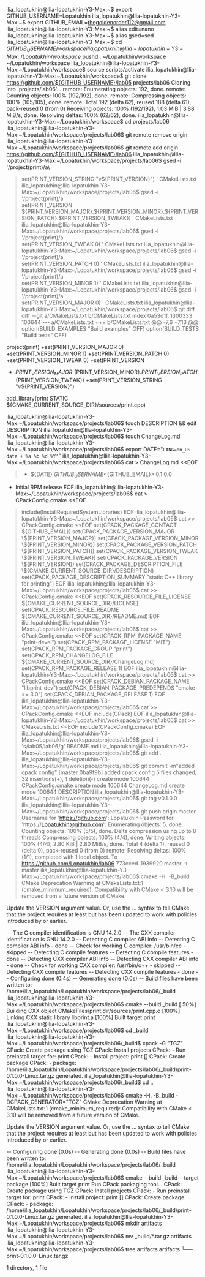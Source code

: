 ilia_lopatukhin@Ilia-lopatukhin-Y3-Max:~$ export GITHUB_USERNAME=Lopatukhin
ilia_lopatukhin@Ilia-lopatukhin-Y3-Max:~$ export GITHUB_EMAIL=thegoldenorder112@gmail.com
ilia_lopatukhin@Ilia-lopatukhin-Y3-Max:~$ alias edit=nano
ilia_lopatukhin@Ilia-lopatukhin-Y3-Max:~$ alias gsed=sed
ilia_lopatukhin@Ilia-lopatukhin-Y3-Max:~$ cd ${GITHUB_USERNAME}/workspace
ilia_lopatukhin@Ilia-lopatukhin-Y3-Max:~/Lopatukhin/workspace$ pushd .
~/Lopatukhin/workspace ~/Lopatukhin/workspace
ilia_lopatukhin@Ilia-lopatukhin-Y3-Max:~/Lopatukhin/workspace$ source scripts/activate
ilia_lopatukhin@Ilia-lopatukhin-Y3-Max:~/Lopatukhin/workspace$ git clone https://github.com/${GITHUB_USERNAME}/lab05 projects/lab06
Cloning into 'projects/lab06'...
remote: Enumerating objects: 192, done.
remote: Counting objects: 100% (192/192), done.
remote: Compressing objects: 100% (105/105), done.
remote: Total 192 (delta 62), reused 188 (delta 61), pack-reused 0 (from 0)
Receiving objects: 100% (192/192), 1.03 MiB | 3.88 MiB/s, done.
Resolving deltas: 100% (62/62), done.
ilia_lopatukhin@Ilia-lopatukhin-Y3-Max:~/Lopatukhin/workspace$ cd projects/lab06
ilia_lopatukhin@Ilia-lopatukhin-Y3-Max:~/Lopatukhin/workspace/projects/lab06$ git remote remove origin
ilia_lopatukhin@Ilia-lopatukhin-Y3-Max:~/Lopatukhin/workspace/projects/lab06$ git remote add origin https://github.com/${GITHUB_USERNAME}/lab06
ilia_lopatukhin@Ilia-lopatukhin-Y3-Max:~/Lopatukhin/workspace/projects/lab06$ gsed -i '/project(print)/a\
> set(PRINT_VERSION_STRING "v\${PRINT_VERSION}")
> ' CMakeLists.txt
ilia_lopatukhin@Ilia-lopatukhin-Y3-Max:~/Lopatukhin/workspace/projects/lab06$ gsed -i '/project(print)/a\
> set(PRINT_VERSION\
>   \${PRINT_VERSION_MAJOR}.\${PRINT_VERSION_MINOR}.\${PRINT_VERSION_PATCH}.\${PRINT_VERSION_TWEAK})
> ' CMakeLists.txt
ilia_lopatukhin@Ilia-lopatukhin-Y3-Max:~/Lopatukhin/workspace/projects/lab06$ gsed -i '/project(print)/a\
> set(PRINT_VERSION_TWEAK 0)
> ' CMakeLists.txt
ilia_lopatukhin@Ilia-lopatukhin-Y3-Max:~/Lopatukhin/workspace/projects/lab06$ gsed -i '/project(print)/a\
> set(PRINT_VERSION_PATCH 0)
> ' CMakeLists.txt
ilia_lopatukhin@Ilia-lopatukhin-Y3-Max:~/Lopatukhin/workspace/projects/lab06$ gsed -i '/project(print)/a\
> set(PRINT_VERSION_MINOR 1)
> ' CMakeLists.txt
ilia_lopatukhin@Ilia-lopatukhin-Y3-Max:~/Lopatukhin/workspace/projects/lab06$ gsed -i '/project(print)/a\
> set(PRINT_VERSION_MAJOR 0)
> ' CMakeLists.txt
ilia_lopatukhin@Ilia-lopatukhin-Y3-Max:~/Lopatukhin/workspace/projects/lab06$ git diff
diff --git a/CMakeLists.txt b/CMakeLists.txt
index 0a53d1f..1300333 100644
--- a/CMakeLists.txt
+++ b/CMakeLists.txt
@@ -7,6 +7,13 @@ option(BUILD_EXAMPLES "Build examples" OFF)
 option(BUILD_TESTS "Build tests" OFF)
 
 project(print)
+set(PRINT_VERSION_MAJOR 0)
+set(PRINT_VERSION_MINOR 1)
+set(PRINT_VERSION_PATCH 0)
+set(PRINT_VERSION_TWEAK 0)
+set(PRINT_VERSION
+  ${PRINT_VERSION_MAJOR}.${PRINT_VERSION_MINOR}.${PRINT_VERSION_PATCH}.${PRINT_VERSION_TWEAK})
+set(PRINT_VERSION_STRING "v${PRINT_VERSION}")
 
 add_library(print STATIC ${CMAKE_CURRENT_SOURCE_DIR}/sources/print.cpp)
 
ilia_lopatukhin@Ilia-lopatukhin-Y3-Max:~/Lopatukhin/workspace/projects/lab06$ touch DESCRIPTION && edit DESCRIPTION
ilia_lopatukhin@Ilia-lopatukhin-Y3-Max:~/Lopatukhin/workspace/projects/lab06$ touch ChangeLog.md
ilia_lopatukhin@Ilia-lopatukhin-Y3-Max:~/Lopatukhin/workspace/projects/lab06$ export DATE="`LANG=en_US date +'%a %b %d %Y'`"
ilia_lopatukhin@Ilia-lopatukhin-Y3-Max:~/Lopatukhin/workspace/projects/lab06$ cat > ChangeLog.md <<EOF
> * ${DATE} ${GITHUB_USERNAME} <${GITHUB_EMAIL}> 0.1.0.0
- Initial RPM release
EOF
ilia_lopatukhin@Ilia-lopatukhin-Y3-Max:~/Lopatukhin/workspace/projects/lab06$ cat > CPackConfig.cmake <<EOF
> include(InstallRequiredSystemLibraries)
EOF
ilia_lopatukhin@Ilia-lopatukhin-Y3-Max:~/Lopatukhin/workspace/projects/lab06$ cat >> CPackConfig.cmake <<EOF
> set(CPACK_PACKAGE_CONTACT ${GITHUB_EMAIL})
set(CPACK_PACKAGE_VERSION_MAJOR \${PRINT_VERSION_MAJOR})
set(CPACK_PACKAGE_VERSION_MINOR \${PRINT_VERSION_MINOR})
set(CPACK_PACKAGE_VERSION_PATCH \${PRINT_VERSION_PATCH})
set(CPACK_PACKAGE_VERSION_TWEAK \${PRINT_VERSION_TWEAK})
set(CPACK_PACKAGE_VERSION \${PRINT_VERSION})
set(CPACK_PACKAGE_DESCRIPTION_FILE \${CMAKE_CURRENT_SOURCE_DIR}/DESCRIPTION)
set(CPACK_PACKAGE_DESCRIPTION_SUMMARY "static C++ library for printing")
EOF
ilia_lopatukhin@Ilia-lopatukhin-Y3-Max:~/Lopatukhin/workspace/projects/lab06$ cat >> CPackConfig.cmake <<EOF
> set(CPACK_RESOURCE_FILE_LICENSE \${CMAKE_CURRENT_SOURCE_DIR}/LICENSE)
set(CPACK_RESOURCE_FILE_README \${CMAKE_CURRENT_SOURCE_DIR}/README.md)
EOF
ilia_lopatukhin@Ilia-lopatukhin-Y3-Max:~/Lopatukhin/workspace/projects/lab06$ cat >> CPackConfig.cmake <<EOF
> set(CPACK_RPM_PACKAGE_NAME "print-devel")
set(CPACK_RPM_PACKAGE_LICENSE "MIT")
set(CPACK_RPM_PACKAGE_GROUP "print")
set(CPACK_RPM_CHANGELOG_FILE \${CMAKE_CURRENT_SOURCE_DIR}/ChangeLog.md)
set(CPACK_RPM_PACKAGE_RELEASE 1)
EOF
ilia_lopatukhin@Ilia-lopatukhin-Y3-Max:~/Lopatukhin/workspace/projects/lab06$ cat >> CPackConfig.cmake <<EOF
> set(CPACK_DEBIAN_PACKAGE_NAME "libprint-dev")
set(CPACK_DEBIAN_PACKAGE_PREDEPENDS "cmake >= 3.0")
set(CPACK_DEBIAN_PACKAGE_RELEASE 1)
EOF
ilia_lopatukhin@Ilia-lopatukhin-Y3-Max:~/Lopatukhin/workspace/projects/lab06$ cat >> CPackConfig.cmake <<EOF
> include(CPack)
EOF
ilia_lopatukhin@Ilia-lopatukhin-Y3-Max:~/Lopatukhin/workspace/projects/lab06$ cat >> CMakeLists.txt <<EOF
> include(CPackConfig.cmake)
EOF
ilia_lopatukhin@Ilia-lopatukhin-Y3-Max:~/Lopatukhin/workspace/projects/lab06$ gsed -i 's/lab05/lab06/g' README.md
ilia_lopatukhin@Ilia-lopatukhin-Y3-Max:~/Lopatukhin/workspace/projects/lab06$ git add .
ilia_lopatukhin@Ilia-lopatukhin-Y3-Max:~/Lopatukhin/workspace/projects/lab06$ git commit -m"added cpack config"
[master 0ba9f9b] added cpack config
 5 files changed, 32 insertions(+), 1 deletion(-)
 create mode 100644 CPackConfig.cmake
 create mode 100644 ChangeLog.md
 create mode 100644 DESCRIPTION
ilia_lopatukhin@Ilia-lopatukhin-Y3-Max:~/Lopatukhin/workspace/projects/lab06$ git tag v0.1.0.0
ilia_lopatukhin@Ilia-lopatukhin-Y3-Max:~/Lopatukhin/workspace/projects/lab06$ git push origin master
Username for 'https://github.com': Lopatukhin
Password for 'https://Lopatukhin@github.com': 
Enumerating objects: 5, done.
Counting objects: 100% (5/5), done.
Delta compression using up to 8 threads
Compressing objects: 100% (4/4), done.
Writing objects: 100% (4/4), 2.80 KiB | 2.80 MiB/s, done.
Total 4 (delta 1), reused 0 (delta 0), pack-reused 0 (from 0)
remote: Resolving deltas: 100% (1/1), completed with 1 local object.
To https://github.com/Lopatukhin/lab06
   773cced..1939920  master -> master
ilia_lopatukhin@Ilia-lopatukhin-Y3-Max:~/Lopatukhin/workspace/projects/lab06$ cmake -H. -B_build
CMake Deprecation Warning at CMakeLists.txt:1 (cmake_minimum_required):
  Compatibility with CMake < 3.10 will be removed from a future version of
  CMake.

  Update the VERSION argument <min> value.  Or, use the <min>...<max> syntax
  to tell CMake that the project requires at least <min> but has been updated
  to work with policies introduced by <max> or earlier.


-- The C compiler identification is GNU 14.2.0
-- The CXX compiler identification is GNU 14.2.0
-- Detecting C compiler ABI info
-- Detecting C compiler ABI info - done
-- Check for working C compiler: /usr/bin/cc - skipped
-- Detecting C compile features
-- Detecting C compile features - done
-- Detecting CXX compiler ABI info
-- Detecting CXX compiler ABI info - done
-- Check for working CXX compiler: /usr/bin/c++ - skipped
-- Detecting CXX compile features
-- Detecting CXX compile features - done
-- Configuring done (0.4s)
-- Generating done (0.0s)
-- Build files have been written to: /home/ilia_lopatukhin/Lopatukhin/workspace/projects/lab06/_build
ilia_lopatukhin@Ilia-lopatukhin-Y3-Max:~/Lopatukhin/workspace/projects/lab06$ cmake --build _build
[ 50%] Building CXX object CMakeFiles/print.dir/sources/print.cpp.o
[100%] Linking CXX static library libprint.a
[100%] Built target print
ilia_lopatukhin@Ilia-lopatukhin-Y3-Max:~/Lopatukhin/workspace/projects/lab06$ cd _build
ilia_lopatukhin@Ilia-lopatukhin-Y3-Max:~/Lopatukhin/workspace/projects/lab06/_build$ cpack -G "TGZ"
CPack: Create package using TGZ
CPack: Install projects
CPack: - Run preinstall target for: print
CPack: - Install project: print []
CPack: Create package
CPack: - package: /home/ilia_lopatukhin/Lopatukhin/workspace/projects/lab06/_build/print-0.1.0.0-Linux.tar.gz generated.
ilia_lopatukhin@Ilia-lopatukhin-Y3-Max:~/Lopatukhin/workspace/projects/lab06/_build$ cd ..
ilia_lopatukhin@Ilia-lopatukhin-Y3-Max:~/Lopatukhin/workspace/projects/lab06$ cmake -H. -B_build -DCPACK_GENERATOR="TGZ"
CMake Deprecation Warning at CMakeLists.txt:1 (cmake_minimum_required):
  Compatibility with CMake < 3.10 will be removed from a future version of
  CMake.

  Update the VERSION argument <min> value.  Or, use the <min>...<max> syntax
  to tell CMake that the project requires at least <min> but has been updated
  to work with policies introduced by <max> or earlier.


-- Configuring done (0.0s)
-- Generating done (0.0s)
-- Build files have been written to: /home/ilia_lopatukhin/Lopatukhin/workspace/projects/lab06/_build
ilia_lopatukhin@Ilia-lopatukhin-Y3-Max:~/Lopatukhin/workspace/projects/lab06$ cmake --build _build --target package
[100%] Built target print
Run CPack packaging tool...
CPack: Create package using TGZ
CPack: Install projects
CPack: - Run preinstall target for: print
CPack: - Install project: print []
CPack: Create package
CPack: - package: /home/ilia_lopatukhin/Lopatukhin/workspace/projects/lab06/_build/print-0.1.0.0-Linux.tar.gz generated.
ilia_lopatukhin@Ilia-lopatukhin-Y3-Max:~/Lopatukhin/workspace/projects/lab06$ mkdir artifacts
ilia_lopatukhin@Ilia-lopatukhin-Y3-Max:~/Lopatukhin/workspace/projects/lab06$ mv _build/*.tar.gz artifacts
ilia_lopatukhin@Ilia-lopatukhin-Y3-Max:~/Lopatukhin/workspace/projects/lab06$ tree artifacts
artifacts
└── print-0.1.0.0-Linux.tar.gz

1 directory, 1 file

